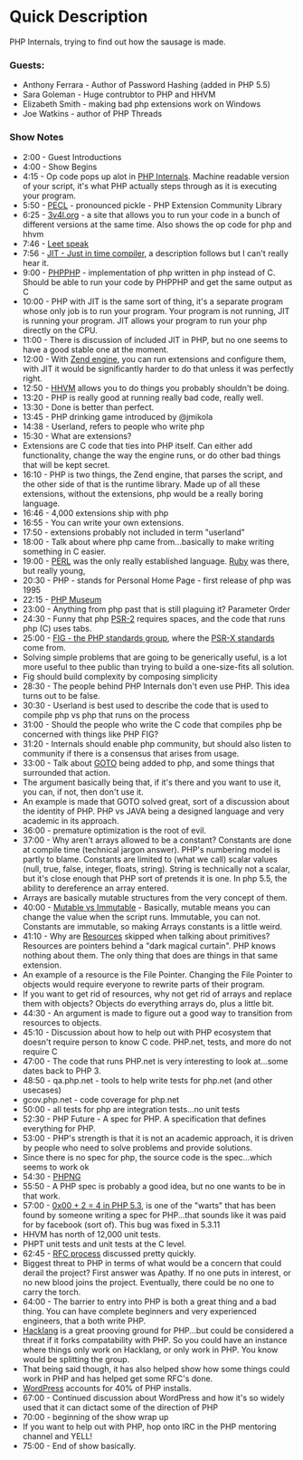 # Quick Description

PHP Internals, trying to find out how the sausage is made.

### Guests:

* Anthony Ferrara - Author of Password Hashing (added in PHP 5.5)
* Sara Goleman - Huge contrubtor to PHP and HHVM
* Elizabeth Smith - making bad php extensions work on Windows
* Joe Watkins - author of PHP Threads

### Show Notes
* 2:00 - Guest Introductions
* 4:00 - Show Begins
* 4:15 - Op code pops up alot in [PHP Internals](http://news.php.net/php.internals). Machine readable version of your script, it's what PHP actually steps through as it is executing your program.
* 5:50 - [PECL](https://pecl.php.net/) - pronounced pickle - PHP Extension Community Library
* 6:25 - [3v4l.org](https://3v4l.org/) - a site that allows you to run your code in a bunch of different versions at the same time. Also shows the op code for php and hhvm
* 7:46 - [Leet speak](https://en.wikipedia.org/wiki/Leet)
* 7:56 - [JIT - Just in time compiler](https://en.wikipedia.org/wiki/Just-in-time_compilation), a description follows but I can't really hear it.
* 9:00 - [PHPPHP](https://github.com/ircmaxell/PHPPHP) - implementation of php written in php instead of C. Should be able to run your code by PHPPHP and get the same output as C
* 10:00 - PHP with JIT is the same sort of thing, it's a separate program whose only job is to run your program. Your program is not running, JIT is running your program. JIT allows your program to run your php directly on the CPU.
* 11:00 - There is discussion of included JIT in PHP, but no one seems to have a good stable one at the moment.
* 12:00 - With [Zend engine](https://en.wikipedia.org/wiki/Zend_Engine), you can run extensions and configure them, with JIT it would be significantly harder to do that unless it was perfectly right.
* 12:50 - [HHVM](http://hhvm.com/) allows you to do things you probably shouldn't be doing.
* 13:20 - PHP is really good at running really bad code, really well.
* 13:30 - Done is better than perfect.
* 13:45 - PHP drinking game introduced by @jmikola
* 14:38 - Userland, refers to people who write php
* 15:30 - What are extensions? 
* Extensions are C code that ties into PHP itself. Can either add functionality, change the way the engine runs, or do other bad things that will be kept secret.
* 16:10 - PHP is two things, the Zend engine, that parses the script, and the other side of that is the runtime library. Made up of all these extensions, without the extensions, php would be a really boring language.
* 16:46 - 4,000 extensions ship with php
* 16:55 - You can write your own extensions.
* 17:50 - extensions probably not included in term "userland"
* 18:00 - Talk about where php came from...basically to make writing something in C easier.
* 19:00 - [PERL](https://www.perl.org/) was the only really established language. [Ruby](https://www.ruby-lang.org/en/) was there, but really young, 
* 20:30 - PHP - stands for Personal Home Page - first release of php was 1995
* 22:15 - [PHP Museum](http://museum.php.net/)
* 23:00 - Anything from php past that is still plaguing it? Parameter Order
* 24:30 - Funny that php [PSR-2](https://github.com/php-fig/fig-standards/blob/master/accepted/PSR-2-coding-style-guide.md) requires spaces, and the code that runs php (C) uses tabs.
* 25:00 - [FIG - the PHP standards group](http://www.php-fig.org/), where the [PSR-X standards](http://www.php-fig.org/psr/) come from.
* Solving simple problems that are going to be generically useful, is a lot more useful to thee public than trying to build a one-size-fits all solution.
* Fig should build complexity by composing simplicity
* 28:30 - The people behind PHP Internals don't even use PHP. This idea turns out to be false.
* 30:30 - Userland is best used to describe the code that is used to compile php vs php that runs on the process
* 31:00 - Should the people who write the C code that compiles php be concerned with things like PHP FIG?
* 31:20 - Internals should enable php community, but should also listen to community if there is a consensus that arises from usage.
* 33:00 - Talk about [GOTO](http://php.net/manual/en/control-structures.goto.php) being added to php, and some things that surrounded that action.
* The argument basically being that, if it's there and you want to use it, you can, if not, then don't use it. 
* An example is made that GOTO solved great, sort of a discussion about the identity of PHP. PHP vs JAVA being a designed language and very academic in its approach.
* 36:00 - premature optimization is the root of evil.
* 37:00 - Why aren't arrays allowed to be a constant? Constants are done at compile time (technical jargon answer). PHP's numbering model is partly to blame. Constants are limited to (what we call) scalar values (null, true, false, integer, floats, string). String is technically not a scalar, but it's close enough that PHP sort of pretends it is one. In php 5.5, the ability to dereference an array entered.
* Arrays are basically mutable structures from the very concept of them.
* 40:00 - [Mutable vs Immutable](http://stackoverflow.com/questions/214714/mutable-vs-immutable-objects) - Basically, mutable means you can change the value when the script runs. Immutable, you can not. Constants are immutable, so making Arrays constants is a little weird.
* 41:10 - Why are [Resources](http://php.net/manual/en/language.types.resource.php) skipped when talking about primitives? Resources are pointers behind a "dark magical curtain". PHP knows nothing about them. The only thing that does are things in that same extension.
* An example of a resource is the File Pointer. Changing the File Pointer to objects would require everyone to rewrite parts of their program.
* If you want to get rid of resources, why not get rid of arrays and replace them with objects? Objects do everything arrays do, plus a little bit.
* 44:30 - An argument is made to figure out a good way to transition from resources to objects.
* 45:10 - Discussion about how to help out with PHP ecosystem that doesn't require person to know C code. PHP.net, tests, and more do not require C
* 47:00 - The code that runs PHP.net is very interesting to look at...some dates back to PHP 3.
* 48:50 - qa.php.net - tools to help write tests for php.net (and other usecases)
* gcov.php.net - code coverage for php.net
* 50:00 - all tests for php are integration tests...no unit tests
* 52:30 - PHP Future - A spec for PHP. A specification that defines everything for PHP. 
* 53:00 - PHP's strength is that it is not an academic approach, it is driven by people who need to solve problems and provide solutions.
* Since there is no spec for php, the source code is the spec...which seems to work ok
* 54:30 - [PHPNG](https://wiki.php.net/phpng)
* 55:50 - A PHP spec is probably a good idea, but no one wants to be in that work.
* 57:00 - [0x00 + 2 = 4 in PHP 5.3](https://bugs.php.net/bug.php?id=61095), is one of the "warts" that has been found by someone writing a spec for PHP...that sounds like it was paid for by facebook (sort of). This bug was fixed in 5.3.11
* HHVM has north of 12,000 unit tests.
* PHPT unit tests and unit tests at the C level.
* 62:45 - [RFC process](https://wiki.php.net/rfc/howto) discussed pretty quickly.
* Biggest threat to PHP in terms of what would be a concern that could derail the project? First answer was Apathy. If no one puts in interest, or no new blood joins the project. Eventually, there could be no one to carry the torch.
* 64:00 - The barrier to entry into PHP is both a great thing and a bad thing. You can have complete beginners and very experienced engineers, that a both write PHP.
* [Hacklang](http://hacklang.org/) is a great prooving ground for PHP...but could be considered a threat if it forks compatability with PHP. So you could have an instance where things only work on Hacklang, or only work in PHP. You know would be splitting the group.
* That being said though, it has also helped show how some things could work in PHP and has helped get some RFC's done.
* [WordPress](https://wordpress.org/) accounts for 40% of PHP installs.
* 67:00 - Continued discussion about WordPress and how it's so widely used that it can dictact some of the direction of PHP
* 70:00 - beginning of the show wrap up
* If you want to help out with PHP, hop onto IRC in the PHP mentoring channel and YELL!
* 75:00 - End of show basically.






